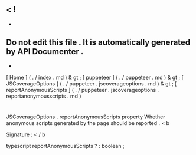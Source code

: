 <
!
-
-
Do
not
edit
this
file
.
It
is
automatically
generated
by
API
Documenter
.
-
-
>
[
Home
]
(
.
/
index
.
md
)
&
gt
;
[
puppeteer
]
(
.
/
puppeteer
.
md
)
&
gt
;
[
JSCoverageOptions
]
(
.
/
puppeteer
.
jscoverageoptions
.
md
)
&
gt
;
[
reportAnonymousScripts
]
(
.
/
puppeteer
.
jscoverageoptions
.
reportanonymousscripts
.
md
)
#
#
JSCoverageOptions
.
reportAnonymousScripts
property
Whether
anonymous
scripts
generated
by
the
page
should
be
reported
.
<
b
>
Signature
:
<
/
b
>
typescript
reportAnonymousScripts
?
:
boolean
;
